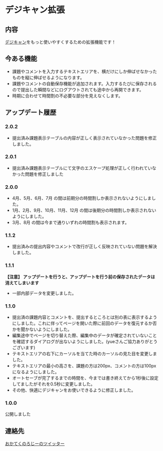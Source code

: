 # デジキャン拡張

## 内容

[デジキャン](https://portal.dhw.ac.jp/uprx/up/pk/pky001/Pky00101.xhtml)をもっと使いやすくするための拡張機能です！

## 今ある機能

- 課題やコメントを入力するテキストエリアを、横だけにしか伸ばせなかったものを縦に伸ばせるようになります。
- 課題やコメントの自動保存機能が追加されます。入力するたびに保存されるので提出した瞬間などにログアウトされても途中から再開できます。
- 時期に合わせて時間割の不必要な部分を見えなくします。

## アップデート履歴

### 2.0.2

- 提出済み課題表示テーブルの内容が正しく表示されていなかった問題を修正しました。

### 2.0.1

- 提出済み課題表示テーブルにて文字のエスケープ処理が正しく行われていなかった問題を修正しました

### 2.0.0

- 4月、5月、6月、7月 の間は前期分の時間割しか表示されないようにしました。
- 1月、2月、9月、10月、11月、12月 の間は後期分の時間割しか表示されないようにしました。
- 3月、8月 の間は今まで通りいずれの時間割も表示されます。

### 1.1.2

- 提出済みの提出内容やコメントで改行が正しく反映されていない問題を解決しました。

### 1.1.1

**【注意】 アップデートを行うと、アップデートを行う前の保存されたデータは消えてしまいます**

- 一部内部データを変更しました。

### 1.1.0

- 提出済の課題内容とコメントを、提出するところとは別の表に表示するようにしました。これに伴ってページを開いた際に前回のデータを復元するか否かを聞かないようにしました。
- 編集途中でページを切り替えた際、編集中のデータが確定されていないことを確認するダイアログが出ないようにしました。(yueさんご協力ありがとうございます)
- テキストエリアの右下にカーソルを当てた時のカーソルの見た目を変更しました。
- テキストエリアの最小の高さを、課題の方は200px、コメントの方は100pxになるようにしました。
- オートセーブが完了するまでの時間を、今までは書き終えてから1秒後に設定してましたがそれを0.5秒に変更しました。
- その他、快適にデジキャンをお使いできるように修正しました。

### 1.0.0

公開しました

## 連絡先

[おかてくのろじーのツイッター](https://twitter.com/okatechnology2)
